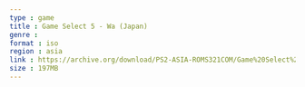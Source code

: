 ```yaml
---
type : game
title : Game Select 5 - Wa (Japan)
genre : 
format : iso
region : asia
link : https://archive.org/download/PS2-ASIA-ROMS321COM/Game%20Select%205%20-%20Wa%20%28Japan%29.7z
size : 197MB
---
```

